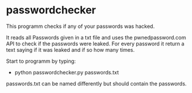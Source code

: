 # passwordchecker
 This programm checks if any of your passwords was hacked.

 It reads all Passwords given in a txt file and uses the pwnedpassword.com API to check if the passwords were leaked.
 For every password it return a text saying if it was leaked and if so how many times.

 Start to programm by typing:
 - python passwordchecker.py passwords.txt

 passwords.txt can be named differently but should contain the passwords.